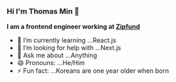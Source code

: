 ### Hi I'm Thomas Min 👋

**I am a frontend engineer working at [Zipfund](https://zipfund.co/)**

- 🌱 I’m currently learning ...React.js
- 🤔 I’m looking for help with ...Next.js
- 💬 Ask me about ...Anything
- 😄 Pronouns: ...He/Him
- ⚡ Fun fact: ...Koreans are one year older when born
